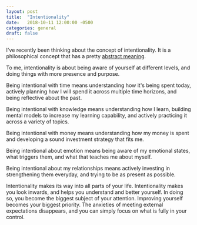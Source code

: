 ```yaml
---
layout: post
title:  "Intentionality"
date:   2018-10-11 12:00:00 -0500
categories: general
draft: false
---
```


I've recently been thinking about the concept of intentionality. It is a philosophical concept that has a pretty [abstract meaning](https://www.iep.utm.edu/huss-int/). 

To me, intentionality is about being aware of yourself at different levels, and doing things with more presence and purpose.

Being intentional with time means understanding how it's being spent today, actively planning how I will spend it across multiple time horizons, and being reflective about the past.

Being intentional with knowledge means understanding how I learn, building mental models to increase my learning capability, and actively practicing it across a variety of topics.

Being intentional with money means understanding how my money is spent and developing a sound investment strategy that fits me. 

Being intentional about emotion means being aware of my emotional states, what triggers them, and what that teaches me about myself.

Being intentional about my relationships means actively investing in strengthening them everyday, and trying to be as present as possible.

Intentionality makes its way into all parts of your life. Intentionality makes you look inwards, and helps you understand and better yourself. In doing so, you become the biggest subject of your attention. Improving yourself becomes your biggest priority. The anxieties of meeting external expectations disappears, and you can simply focus on what is fully in your control.